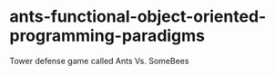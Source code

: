# ants-functional-object-oriented-programming-paradigms
Tower defense game called Ants Vs. SomeBees
